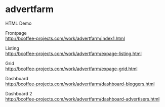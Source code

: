 advertfarm
==========

HTML Demo

Frontpage  
http://bcoffee-projects.com/work/advertfarm/index1.html

Listing  
http://bcoffee-projects.com/work/advertfarm/expage-listing.html

Grid  
http://bcoffee-projects.com/work/advertfarm/expage-grid.html  

Dashboard  
http://bcoffee-projects.com/work/advertfarm/dashboard-bloggers.html

Dashboard 2  
http://bcoffee-projects.com/work/advertfarm/dashboard-advertisers.html
